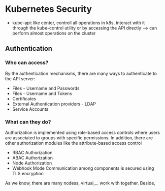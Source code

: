 # Kubernetes Security
- kube-api: like center, controll all operations in k8s, interact with it through the kube-control utility or by accessing the API directly --> can perform almost operations on the cluster

## Authentication
### Who can access?
By the authentication mechanisms, there are many ways to authenticate to the API server:
- Files - Username and Passwords
- Files - Username and Tokens
- Certificates
- External Authentication providers - LDAP
- Service Accounts
### What can they do?
Authorization is implemented using role-based access controls where users are associated to groups with specific permissions. In addition, there are other authorization modules like the attribute-based access control
- RBAC Authorization
- ABAC Authorization
- Node Authorization
- Webhook Mode
Communication among components is secured using TLS encryption


As we know, there are many nodess, virtual,... work with together. Beside,
